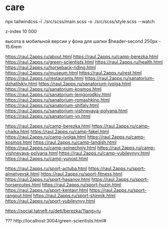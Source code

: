# care

npx tailwindcss -i ./src/scss/main.scss -o ./src/scss/style.scss --watch

z-index
10 000

высота в мобильной версии у фона для шапки $header-second 250px - 15.6rem

https://raul.2apps.ru/about.html
https://raul.2apps.ru/camp-berezka.html
https://raul.2apps.ru/green-scientists.html
https://raul.2apps.ru/health.html
https://raul.2apps.ru/horseback-riding.html
https://raul.2apps.ru/museum.html
https://raul.2apps.ru/rest.html
https://raul.2apps.ru/restaurants.html
https://raul.2apps.ru/sanatorium-dzhalilskiy.html
https://raul.2apps.ru/sanatorium-ivolga.html
https://raul.2apps.ru/sanatorium-kosmos.html
https://raul.2apps.ru/sanatorium-lenigorodkiy.html
https://raul.2apps.ru/sanatorium-romashkino.html
https://raul.2apps.ru/sanatorium-shifaly.html
https://raul.2apps.ru/sanatorium-vishnevaya-polyana.html
https://raul.2apps.ru/sanatorium-yn.html

https://raul.2apps.ru/camp-berezka.html
https://raul.2apps.ru/camp-chaika.html
https://raul.2apps.ru/camp-fakel.html
https://raul.2apps.ru/camp-ivolga.html
https://raul.2apps.ru/camp-kosmos.html
https://raul.2apps.ru/camp-landish.html
https://raul.2apps.ru/camp-solnechniy.html
https://raul.2apps.ru/camp-vishnevaya-polyana.html
https://raul.2apps.ru/camp-yubileynyy.html
https://raul.2apps.ru/camp-yunost.html

https://raul.2apps.ru/sport-actuba.html
https://raul.2apps.ru/sport-almetyevsk.html
https://raul.2apps.ru/sport-fitness.html
https://raul.2apps.ru/sport-hasanov.html
https://raul.2apps.ru/sport-horseroutes.html
https://raul.2apps.ru/sport-huzin.html
https://raul.2apps.ru/sport-kentavr.html
https://raul.2apps.ru/sport-rangout.html
https://raul.2apps.ru/sport-shinnik.html
https://raul.2apps.ru/sport-yubileynyy.html

https://social.tatneft.ru/deti/berezka/?lang=ru

??? http://localhost:3004/green-scientists.html#
